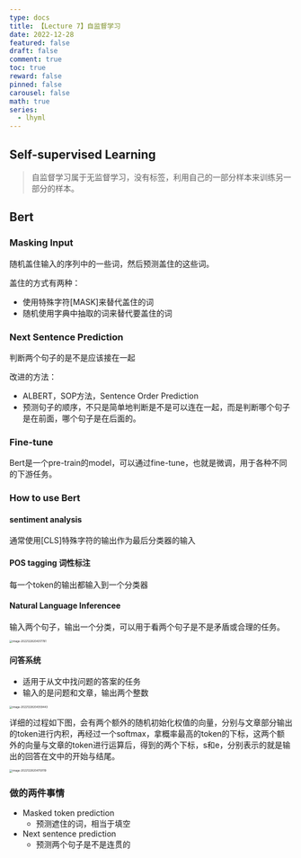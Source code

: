 ```yaml
---
type: docs 
title: 【Lecture 7】自监督学习
date: 2022-12-28
featured: false
draft: false
comment: true
toc: true
reward: false
pinned: false
carousel: false
math: true
series:
  - lhyml
---
```


## Self-supervised Learning

> 自监督学习属于无监督学习，没有标签，利用自己的一部分样本来训练另一部分的样本。

## Bert

### Masking Input

随机盖住输入的序列中的一些词，然后预测盖住的这些词。

盖住的方式有两种：

- 使用特殊字符[MASK]来替代盖住的词
- 随机使用字典中抽取的词来替代要盖住的词

### Next Sentence Prediction

判断两个句子的是不是应该接在一起

改进的方法：

- ALBERT，SOP方法，Sentence Order Prediction
- 预测句子的顺序，不只是简单地判断是不是可以连在一起，而是判断哪个句子是在前面，哪个句子是在后面的。

### Fine-tune

Bert是一个pre-train的model，可以通过fine-tune，也就是微调，用于各种不同的下游任务。

### How to use Bert

#### sentiment analysis

通常使用[CLS]特殊字符的输出作为最后分类器的输入

#### POS tagging 词性标注

每一个token的输出都输入到一个分类器

#### Natural Language Inferencee

输入两个句子，输出一个分类，可以用于看两个句子是不是矛盾或合理的任务。

<img src="https://img.yulegend.cn/img/image-20221228204317781.png" alt="image-20221228204317781" style="zoom: 33%;" />

#### 问答系统

- 适用于从文中找问题的答案的任务
- 输入的是问题和文章，输出两个整数

<img src="https://img.yulegend.cn/img/image-20221228204359443.png" alt="image-20221228204359443" style="zoom:33%;" />

详细的过程如下图，会有两个额外的随机初始化权值的向量，分别与文章部分输出的token进行内积，再经过一个softmax，拿概率最高的token的下标，这两个额外的向量与文章的token进行运算后，得到的两个下标，s和e，分别表示的就是输出的回答在文中的开始与结尾。

<img src="https://img.yulegend.cn/img/image-20221228204759119.png" alt="image-20221228204759119" style="zoom:33%;" />

### 做的两件事情

- Masked token prediction
  - 预测遮住的词，相当于填空
- Next sentence prediction
  - 预测两个句子是不是连贯的